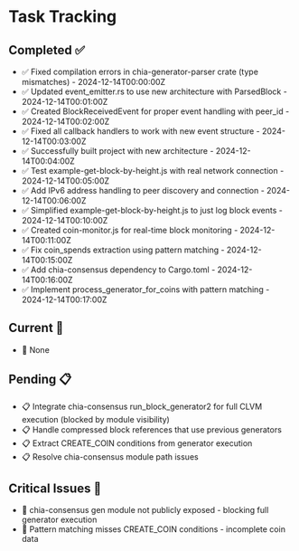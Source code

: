 # Task Tracking

## Completed ✅
- ✅ Fixed compilation errors in chia-generator-parser crate (type mismatches) - 2024-12-14T00:00:00Z
- ✅ Updated event_emitter.rs to use new architecture with ParsedBlock - 2024-12-14T00:01:00Z
- ✅ Created BlockReceivedEvent for proper event handling with peer_id - 2024-12-14T00:02:00Z
- ✅ Fixed all callback handlers to work with new event structure - 2024-12-14T00:03:00Z
- ✅ Successfully built project with new architecture - 2024-12-14T00:04:00Z
- ✅ Test example-get-block-by-height.js with real network connection - 2024-12-14T00:05:00Z
- ✅ Add IPv6 address handling to peer discovery and connection - 2024-12-14T00:06:00Z
- ✅ Simplified example-get-block-by-height.js to just log block events - 2024-12-14T00:10:00Z
- ✅ Created coin-monitor.js for real-time block monitoring - 2024-12-14T00:11:00Z
- ✅ Fix coin_spends extraction using pattern matching - 2024-12-14T00:15:00Z
- ✅ Add chia-consensus dependency to Cargo.toml - 2024-12-14T00:16:00Z
- ✅ Implement process_generator_for_coins with pattern matching - 2024-12-14T00:17:00Z

## Current 🔄
- 🔄 None

## Pending 📋
- 📋 Integrate chia-consensus run_block_generator2 for full CLVM execution (blocked by module visibility)
- 📋 Handle compressed block references that use previous generators
- 📋 Extract CREATE_COIN conditions from generator execution
- 📋 Resolve chia-consensus module path issues

## Critical Issues 🚨
- 🚨 chia-consensus gen module not publicly exposed - blocking full generator execution
- 🚨 Pattern matching misses CREATE_COIN conditions - incomplete coin data 